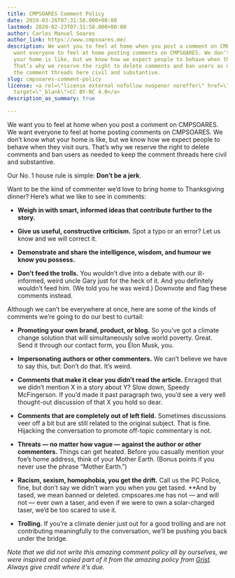 ```yaml
---
title: CMPSOARES Comment Policy
date: 2019-03-26T07:31:58.000+00:00
lastmod: 2020-02-23T07:31:58.000+00:00
author: Carlos Manuel Soares
author_link: https://www.cmpsoares.me/
description: We want you to feel at home when you post a comment on CMPSOARES. We
  want everyone to feel at home posting comments on CMPSOARES. We don’t know what
  your home is like, but we know how we expect people to behave when they visit ours.
  That’s why we reserve the right to delete comments and ban users as needed to keep
  the comment threads here civil and substantive.
slug: cmpsoares-comment-policy
license: <a rel=\"license external nofollow noopener noreffer\" href=\"https://creativecommons.org/licenses/by-nc/4.0/\"
  target=\"_blank\">CC BY-NC 4.0</a>
description_as_summary: true

---
```

We want you to feel at home when you post a comment on CMPSOARES. We want everyone to feel at home posting comments on CMPSOARES. We don’t know what your home is like, but we know how we expect people to behave when they visit ours. That’s why we reserve the right to delete comments and ban users as needed to keep the comment threads here civil and substantive.

Our No. 1 house rule is simple: **Don’t be a jerk**.

Want to be the kind of commenter we’d love to bring home to Thanksgiving dinner? Here’s what we like to see in comments:

 * **Weigh in with smart, informed ideas that contribute further to the story.**

 * **Give us useful, constructive criticism.** Spot a typo or an error? Let us know and we will correct it.

 * **Demonstrate and share the intelligence, wisdom, and humour we know you possess.**

 * **Don’t feed the trolls.** You wouldn’t dive into a debate with our ill-informed, weird uncle Gary just for the heck of it. And you definitely wouldn’t feed him. (We told you he was weird.) Downvote and flag these comments instead.
 
Although we can’t be everywhere at once, here are some of the kinds of comments we’re going to do our best to curtail:

 * **Promoting your own brand, product, or blog.** So you’ve got a climate change solution that will simultaneously solve world poverty. Great. Send it through our contact form, you Elon Musk, you.

 * **Impersonating authors or other commenters.** We can’t believe we have to say this, but: Don’t do that. It’s weird.

 * **Comments that make it clear you didn’t read the article.** Enraged that we didn’t mention X in a story about Y? Slow down, Speedy McFingerson. If you’d made it past paragraph two, you’d see a very well thought-out discussion of that X you hold so dear.

 * **Comments that are completely out of left field.** Sometimes discussions veer off a bit but are still related to the original subject. That is fine. Hijacking the conversation to promote off-topic commentary is not.

 * **Threats — no matter how vague — against the author or other commenters.** Things can get heated. Before you casually mention your foe’s home address, think of your Mother Earth. (Bonus points if you never use the phrase “Mother Earth.”)

 * **Racism, sexism, homophobia, you get the drift.** Call us the PC Police, fine, but don’t say we didn’t warn you when you get tased. **And by tased, we mean banned or deleted. cmpsoares.me has not — and will not — ever own a taser, and even if we were to own a solar-charged taser, we’d be too scared to use it.

 * **Trolling.** If you’re a climate denier just out for a good trolling and are not contributing meaningfully to the conversation, we’ll be pushing you back under the bridge.

*Note that we did not write this amazing comment policy all by ourselves, we were inspired and copied part of it from the amazing policy from [Grist](https://grist.org/grist-comment-policy/). Always give credit where it's due.*